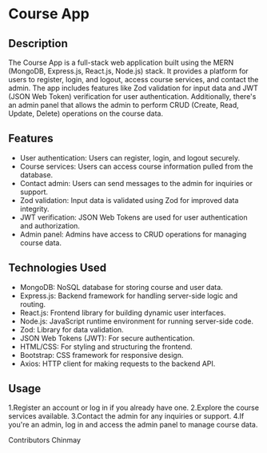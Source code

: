 # Course App

## Description

The Course App is a full-stack web application built using the MERN (MongoDB, Express.js, React.js, Node.js) stack. It provides a platform for users to register, login, and logout, access course services, and contact the admin. The app includes features like Zod validation for input data and JWT (JSON Web Token) verification for user authentication. Additionally, there's an admin panel that allows the admin to perform CRUD (Create, Read, Update, Delete) operations on the course data.

## Features

- User authentication: Users can register, login, and logout securely.
- Course services: Users can access course information pulled from the database.
- Contact admin: Users can send messages to the admin for inquiries or support.
- Zod validation: Input data is validated using Zod for improved data integrity.
- JWT verification: JSON Web Tokens are used for user authentication and authorization.
- Admin panel: Admins have access to CRUD operations for managing course data.

## Technologies Used

- MongoDB: NoSQL database for storing course and user data.
- Express.js: Backend framework for handling server-side logic and routing.
- React.js: Frontend library for building dynamic user interfaces.
- Node.js: JavaScript runtime environment for running server-side code.
- Zod: Library for data validation.
- JSON Web Tokens (JWT): For secure authentication.
- HTML/CSS: For styling and structuring the frontend.
- Bootstrap: CSS framework for responsive design.
- Axios: HTTP client for making requests to the backend API.

## Usage

1.Register an account or log in if you already have one.
2.Explore the course services available.
3.Contact the admin for any inquiries or support.
4.If you're an admin, log in and access the admin panel to manage course data.

Contributors
Chinmay